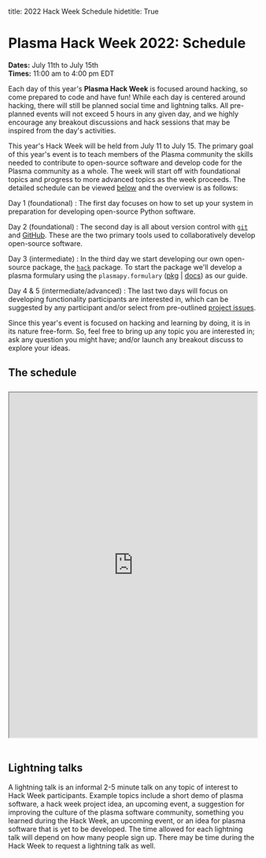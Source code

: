 title: 2022 Hack Week Schedule
hidetitle: True

# Plasma Hack Week 2022: Schedule

**Dates:** July 11th to July 15th <br>
**Times:** 11:00 am to 4:00 pm EDT

Each day of this year's **Plasma Hack Week** is focused around hacking,
so come prepared to code and have fun! While each day is centered
around hacking, there will still be planned social time and lightning talks.
All pre-planned events will not exceed 5 hours in any given day, and we
highly encourage any breakout discussions and hack sessions that may be
inspired from the day's activities.

This year's Hack Week will be held from July 11 to July 15. The primary
goal of this year's event is to teach members of the Plasma community
the skills needed to contribute to open-source software and develop code
for the Plasma community as a whole. The week will start off with
foundational topics and progress to more advanced topics as the week
proceeds. The detailed schedule can be viewed [below](#the-schedule) and
the overview is as follows:

Day 1 (foundational)
: The first day focuses on how to set up your system in preparation
for developing open-source Python software.

Day 2 (foundational)
: The second day is all about version control with [`git`](https://git-scm.com/) and
[GitHub](https://github.com/about). These are the two primary
tools used to collaboratively develop open-source software.

Day 3 (intermediate)
: In the third day we start developing our own open-source package,
the [`hack`](https://github.com/PlasmaPy/hack-week) package. To
start the package we'll develop a plasma formulary using the
`plasmapy.formulary`
([pkg](https://github.com/PlasmaPy/PlasmaPy/tree/main/plasmapy/formulary) |
[docs](https://docs.plasmapy.org/en/latest/formulary/index.html))
as our guide.

Day 4 & 5 (intermediate/advanced)
: The last two days will focus on developing functionality participants
are interested in, which can be suggested by any participant and/or
select from pre-outlined
[project issues](https://github.com/PlasmaPy/hack-week/issues?q=is%3Aissue+is%3Aopen+label%3A2022).

Since this year's event is focused on hacking and learning by doing, it
is in its nature free-form. So, feel free to bring up any topic you are
interested in; ask any question you might have; and/or launch any breakout
discuss to explore your ideas.

## <a name="the-schedule"></a> The schedule

<div style="margin: 0; padding: 0; height: 8px"><!-- white space --></div>

<!--
<iframe src="https://docs.google.com/spreadsheets/d/e/2PACX-1vRPRayajKEzzmfIi8B9hpvUQ3SJLWTXJ3ktr3XlW6CubXOgoOlQK66qYsTzMHxCG1wZW-iySIs_IkIM/pubhtml?gid=829020640&amp;single=true&amp;widget=true&amp;headers=false"></iframe>
-->

<iframe
   name="2021HW_schedule"
   style="width: 100%; height: 700px; overflow: hidden; margin-bottom: 18px"
   src="https://docs.google.com/spreadsheets/d/e/2PACX-1vRPRayajKEzzmfIi8B9hpvUQ3SJLWTXJ3ktr3XlW6CubXOgoOlQK66qYsTzMHxCG1wZW-iySIs_IkIM/pubhtml?gid=829020640&amp;single=true&amp;widget=false&amp;headers=false&amp;chrome=false&amp;range=A1:H32">
</iframe>

## Lightning talks

A lightning talk is an informal 2-5 minute talk on any topic of interest
to Hack Week participants. Example topics include a short demo of plasma
software, a hack week project idea, an upcoming event, a suggestion for
improving the culture of the plasma software community, something you
learned during the Hack Week, an upcoming event, or an idea for plasma
software that is yet to be developed. The time allowed for each
lightning talk will depend on how many people sign up. There may be
time during the Hack Week to request a lightning talk as well.
